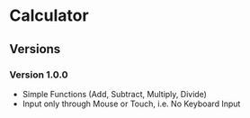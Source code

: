 # Calculator

## Versions

### Version 1.0.0

- Simple Functions (Add, Subtract, Multiply, Divide)
- Input only through Mouse or Touch, i.e. No Keyboard Input
